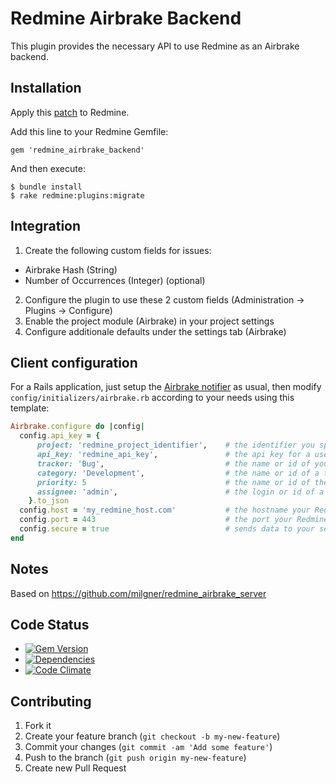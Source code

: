 # Redmine Airbrake Backend

This plugin provides the necessary API to use Redmine as an Airbrake backend.

## Installation

Apply this [patch](http://www.redmine.org/issues/14402) to Redmine.

Add this line to your Redmine Gemfile:

    gem 'redmine_airbrake_backend'

And then execute:

    $ bundle install
    $ rake redmine:plugins:migrate

## Integration

1. Create the following custom fields for issues:
  * Airbrake Hash (String)
  * Number of Occurrences (Integer) (optional)
2. Configure the plugin to use these 2 custom fields (Administration -> Plugins -> Configure)
3. Enable the project module (Airbrake) in your project settings
4. Configure additionale defaults under the settings tab (Airbrake)

## Client configuration

For a Rails application, just setup the [Airbrake notifier](https://github.com/airbrake/airbrake) as usual, then modify `config/initializers/airbrake.rb` according to your needs using this template:

```ruby
Airbrake.configure do |config|
  config.api_key = {
      project: 'redmine_project_identifier',    # the identifier you specified for your project in Redmine
      api_key: 'redmine_api_key',               # the api key for a user which has permission to create issues in the project specified in the previous step
      tracker: 'Bug',                           # the name or id of your desired tracker (optional if default is configured)
      category: 'Development',                  # the name or id of a ticket category, optional
      priority: 5                               # the name or id of the priority for new tickets, optional.
      assignee: 'admin',                        # the login or id of a user the ticket should get assigned to by default, optional
    }.to_json
  config.host = 'my_redmine_host.com'           # the hostname your Redmine runs at
  config.port = 443                             # the port your Redmine runs at
  config.secure = true                          # sends data to your server using SSL, optional
end
```

## Notes

Based on https://github.com/milgner/redmine_airbrake_server

## Code Status

* [![Gem Version](https://badge.fury.io/rb/redmine_airbrake_backend.png)](http://badge.fury.io/rb/redmine_airbrake_backend)
* [![Dependencies](https://gemnasium.com/ydkn/redmine_airbrake_backend.png?travis)](https://gemnasium.com/ydkn/redmine_airbrake_backend)
* [![Code Climate](https://codeclimate.com/github/ydkn/redmine_airbrake_backend.png)](https://codeclimate.com/github/ydkn/redmine_airbrake_backend)

## Contributing

1. Fork it
2. Create your feature branch (`git checkout -b my-new-feature`)
3. Commit your changes (`git commit -am 'Add some feature'`)
4. Push to the branch (`git push origin my-new-feature`)
5. Create new Pull Request
